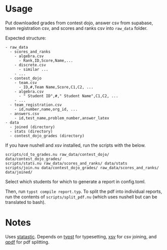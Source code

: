 # Usage

Put downloaded grades from contest dojo, answer csv from supabase, team registration csv,
and scores and ranks csv into `raw_data` folder.

Expected structure: 
```
- raw_data
  - scores_and_ranks
    - algebra.csv
      - Rank,ID,Score,Name,...
    - discrete.csv
      - similar ...
    - ...
  - contest_dojo
    - team.csv
      - ID,#,Team Name,Score,C1,C2, ...
    - algebra.csv
      - " Student ID",#," Student Name",C1,C2, ...
    - ...
  - team_registration.csv
    - id,number,name,org_id, ...
  - answers.csv
    - id,test_name,problem_number,answer_latex
- data
  - joined (directory)
  - stats (directory)
  - contest_dojo_grades (directory)
```

If you have nushell and xsv installed, run the scripts with the below.
```
scripts/cd_to_grades.nu raw_data/contest_dojo/ data/contest_dojo_grades/
scripts/stats.nu raw_data/scores_and_ranks/ data/stats
scripts/join.nu data/contest_dojo_grades/ raw_data/scores_and_ranks/ data/joined/
```

Select which students for which to generate a report in config.toml.

Then, run `typst compile report.typ`.
To split the pdf into individual reports, run the contents of `scripts/split_pdf.nu` 
(which uses nushell but can be translated to bash).

# Notes

Uses [statastic](https://github.com/Sett17/typst-statastic).
Depends on [typst](https://typst.app/home/) for typesetting, 
[xsv](https://github.com/BurntSushi/xsv) for csv joining,
and [qpdf](https://qpdf.sourceforge.io/) for pdf splitting.
